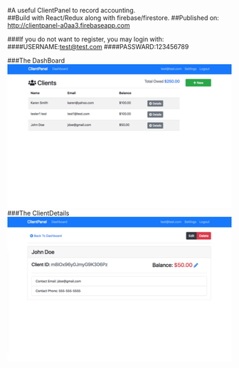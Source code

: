 #A useful ClientPanel to record accounting.  
##Build with React/Redux along with firebase/firestore.
##Published on: http://clientpanel-a0aa3.firebaseapp.com

###If you do not want to register, you may login with:  
####USERNAME:test@test.com
####PASSWARD:123456789

###The DashBoard
![DashBoard](https://github.com/cca2016/ClientPanel/blob/master/dashboard.jpg)
###The ClientDetails
![CLientDetail](https://github.com/cca2016/ClientPanel/blob/master/clientdetail.jpg)
